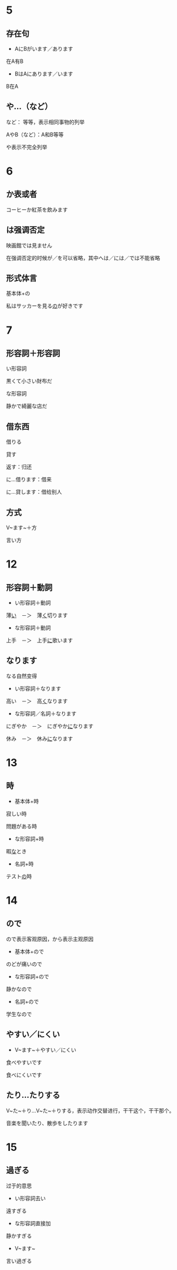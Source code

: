 # 5

## 存在句

- AにBがいます／あります

在A有B

- BはAにあります／います

B在A


## や…（など）

など： 等等，表示相同事物的列举

AやB（など）：A和B等等

や表示不完全列举



# 6

## か表或者

コーヒーか紅茶を飲みます

## は强调否定

映画館では見ません

在强调否定的时候が／を可以省略，其中へは／には／では不能省略

## 形式体言

基本体+の

私はサッカーを見る<u>の</u>が好きです

# 7

## 形容詞＋形容詞

い形容詞

黒くて小さい財布だ

な形容詞

静かで綺麗な店だ

## 借东西

借りる

貸す

返す：归还

に…借ります：借来

に…貸します：借给别人



## 方式

V~ます~＋方

言い方

# 12

## 形容詞＋動詞

- い形容詞＋動詞

薄<u>い</u>　－＞　薄<u>く</u>切ります

- な形容詞＋動詞

上手　－＞　上手<u>に</u>歌います

## なります

なる自然变得

- い形容詞＋なります

高い　－＞　高<u>く</u>なります

- な形容詞／名詞＋なります

にぎやか　－＞　にぎやか<u>に</u>なります

休み　－＞　休み<u>に</u>なります

# 13

## 時

- 基本体+時

寂しい時

問題がある時

- な形容詞+時

暇<u>な</u>とき

- 名詞+時

テスト<u>の</u>時

# 14

## ので

ので表示客观原因，から表示主观原因

- 基本体+ので

のどが痛いので

- な形容詞+ので

静かなので

- 名詞+ので

学生なので

## やすい／にくい

- V~ます~＋やすい／にくい

食べやすいです

食べにくいです



## たり…たりする

Ⅴ~た~＋り…Ⅴ~た~＋りする，表示动作交替进行，干干这个，干干那个。

音楽を聞いたり、散歩をしたります

# 15

## 過ぎる

过于的意思

- い形容詞去い

遠すぎる

- な形容詞直接加

静かすぎる

- V~ます~

言い過ぎる



